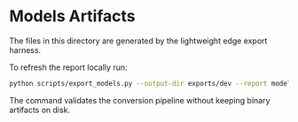 # Models Artifacts

The files in this directory are generated by the lightweight edge export harness.

To refresh the report locally run:

```bash
python scripts/export_models.py --output-dir exports/dev --report models/EXPORT_REPORT.md --dry-run
```

The command validates the conversion pipeline without keeping binary artifacts on disk.
